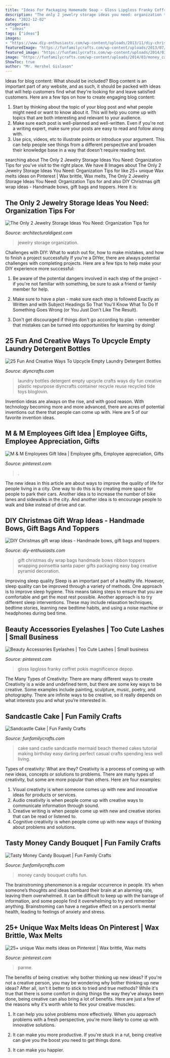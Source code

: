 ```yaml
---
title: "Ideas For Packaging Homemade Soap ~ Gloss Lipgloss Franky Coffret Pokis Magnificence Depop"
description: "The only 2 jewelry storage ideas you need: organization tips for"
date: "2022-12-02"
categories:
- "ideas"
tags: ["ideas"]
images:
- "https://www.diy-enthusiasts.com/wp-content/uploads/2013/11/diy-christmas-gift-wrap-ideas-bags-santa-red-ribbon-poinsettia.jpg"
featuredImage: "https://funfamilycrafts.com/wp-content/uploads/2013/07/sandcastle-cake.jpg"
featured_image: "https://funfamilycrafts.com/wp-content/uploads/2014/03/money_candy_bouquet.jpg"
image: "https://funfamilycrafts.com/wp-content/uploads/2014/03/money_candy_bouquet.jpg"
ShowToc: true
author: "Mr. Hershel Gislason"
---
```



Ideas for blog content: What should be included?
Blog content is an important part of any website, and as such, it should be packed with ideas that will help customers find what they're looking for and leave satisfied customers. Here are a few tips on how to create engaging blog content:
1. Start by thinking about the topic of your blog post and what people might need or want to know about it. This will help you come up with topics that are both interesting and relevant to your audience. 
2. Make sure each post is well-planned and well-written. Even if you're not a writing expert, make sure your posts are easy to read and follow along with. 
3. Use pics, videos, etc to illustrate points or introduce your argument. This can help people see things from a different perspective and broaden their knowledge base in a way that doesn't require reading text. 

	

		
searching about The Only 2 Jewelry Storage Ideas You Need: Organization Tips for you've visit to the right place. We have 8 Images about The Only 2 Jewelry Storage Ideas You Need: Organization Tips for like 25+ unique Wax melts ideas on Pinterest | Wax brittle, Wax melts, The Only 2 Jewelry Storage Ideas You Need: Organization Tips for and also DIY Christmas gift wrap ideas - Handmade bows, gift bags and toppers. Here it is:
		
    
## The Only 2 Jewelry Storage Ideas You Need: Organization Tips For

<img loading=lazy src="https://media.architecturaldigest.com/photos/5a3aecfecf0d6c31eb82ee6c/master/pass/jewelry-storage-ideas-01.jpg" onerror="this.onerror=null;this.src='https://tse2.mm.bing.net/th?id=OIP.9bD1ULFHmXx38NQk0ZiCsAHaE8&amp;pid=15.1';" alt="The Only 2 Jewelry Storage Ideas You Need: Organization Tips for">

_Source: architecturaldigest.com_

>jewelry storage organization. 

	

Challenges with DIY: What to watch out for, how to make mistakes, and how to finish a project successfully
If you're a DIYer, there are always potential challenges with completing projects. Here are a few tips to help make your DIY experience more successful: 
1. Be aware of the potential dangers involved in each step of the project - if you're not familiar with something, be sure to ask a friend or family member for help.

2. Make sure to have a plan - make sure each step is followed Exactly as Written and with Subject Headings So That You'll Know What To Do If Something Goes Wrong (or You Just Don't Like The Result).

3. Don't get discouraged if things don't go according to plan - remember that mistakes can be turned into opportunities for learning by doing!

    
## 25 Fun And Creative Ways To Upcycle Empty Laundry Detergent Bottles

<img loading=lazy src="http://www.diyncrafts.com/wp-content/uploads/2017/04/reuse-laundry-bottles.jpg" onerror="this.onerror=null;this.src='https://tse3.mm.bing.net/th?id=OIP.RtQ6fQ6ap_gV7FPbXr3cHAHaD4&amp;pid=15.1';" alt="25 Fun And Creative Ways To Upcycle Empty Laundry Detergent Bottles">

_Source: diyncrafts.com_

>laundry bottles detergent empty upcycle crafts ways diy fun creative plastic repurpose diyncrafts container recycle reuse recycled tide toys bloglovin. 

	

Invention ideas are always on the rise, and with good reason. With technology becoming more and more advanced, there are acres of potential inventions out there that people can come up with. Here are 5 of our favorite invention ideas.

    
## M &amp; M Employees Gift Idea | Employee Gifts, Employee Appreciation, Gifts

<img loading=lazy src="https://i.pinimg.com/736x/bd/a8/52/bda852fa4a813a61a465860bf3177251.jpg" onerror="this.onerror=null;this.src='https://tse2.mm.bing.net/th?id=OIP.WIa7dtrBLUWRDSSgWFwWagHaJ3&amp;pid=15.1';" alt="M &amp; M Employees Gift Idea | Employee gifts, Employee appreciation, Gifts">

_Source: pinterest.com_

>. 

	

The new ideas in this article are about ways to improve the quality of life for people living in a city. One way to do this is by creating more space for people to park their cars. Another idea is to increase the number of bike lanes and sidewalks in the city. And another idea is to encourage people to walk and bike instead of drive and car.

    
## DIY Christmas Gift Wrap Ideas - Handmade Bows, Gift Bags And Toppers

<img loading=lazy src="https://www.diy-enthusiasts.com/wp-content/uploads/2013/11/diy-christmas-gift-wrap-ideas-bags-santa-red-ribbon-poinsettia.jpg" onerror="this.onerror=null;this.src='https://tse1.mm.bing.net/th?id=OIP.E4D88adS5EkDCQaUIBzL3AHaOO&amp;pid=15.1';" alt="DIY Christmas gift wrap ideas - Handmade bows, gift bags and toppers">

_Source: diy-enthusiasts.com_

>gift christmas diy wrap bags handmade bows ribbon toppers wrapping poinsettia santa paper gifts packaging easy bag creative pyramid decoration. 

	

Improving sleep quality
Sleep is an important part of a healthy life. However, sleep quality can be improved through a variety of methods. One approach is to improve sleep hygiene. This means taking steps to ensure that you are comfortable and get the most rest possible. Another approach is to try different sleep interventions. These may include relaxation techniques, bedtime stories, learning new bedtime habits, and using a noise machine or headphones during bed time.

    
## Beauty Accessories Eyelashes | Too Cute Lashes | Small Business

<img loading=lazy src="https://i.pinimg.com/736x/62/a1/02/62a102d0377692cc13c9ff1f80201683.jpg" onerror="this.onerror=null;this.src='https://tse4.mm.bing.net/th?id=OIP.i_mefMH1ODS8uQUw4LYe0gHaNK&amp;pid=15.1';" alt="Beauty Accessories Eyelashes | Too Cute Lashes | Small business">

_Source: pinterest.com_

>gloss lipgloss franky coffret pokis magnificence depop. 

	

The Many Types of Creativity: There are many different ways to create
Creativity is a wide and undefined term, but there are some key ways to be creative. Some examples include painting, sculpture, music, poetry, and photography. There are infinite ways to be creative, so it really depends on what interests you and what you’re interested in.

    
## Sandcastle Cake | Fun Family Crafts

<img loading=lazy src="https://funfamilycrafts.com/wp-content/uploads/2013/07/sandcastle-cake.jpg" onerror="this.onerror=null;this.src='https://tse1.mm.bing.net/th?id=OIP.Cf7dyBOpvKvT30x0nULFuAHaE8&amp;pid=15.1';" alt="Sandcastle Cake | Fun Family Crafts">

_Source: funfamilycrafts.com_

>cake sand castle sandcastle mermaid beach themed cakes tutorial making birthday easy darling perfect casual crafts spending less well living. 

	

Types of creativity: What are they?
Creativity is a process of coming up with new ideas, concepts or solutions to problems. There are many types of creativity, but some are more popular than others. Here are four examples: 
1. Visual creativity is when someone comes up with new and innovative ideas for products or services.
2. Audio creativity is when people come up with creative ways to communicate information through sound.
3. Creative writing is when people come up with new and creative stories that can be read or listened to.
4. Cognitive creativity is when people come up with new ways of thinking about problems and solutions.

    
## Tasty Money Candy Bouquet | Fun Family Crafts

<img loading=lazy src="https://funfamilycrafts.com/wp-content/uploads/2014/03/money_candy_bouquet.jpg" onerror="this.onerror=null;this.src='https://tse3.mm.bing.net/th?id=OIP.gtxY_mVDYF_763UTx4rMZwHaI5&amp;pid=15.1';" alt="Tasty Money Candy Bouquet | Fun Family Crafts">

_Source: funfamilycrafts.com_

>money candy bouquet crafts fun. 

	

The brainstroming phenomenon is a regular occurrence in people. It’s when someone’s thoughts and ideas bombard their brain at an alarming rate, leaving them overwhelmed. It can be difficult to keep up with the barrage of information, and some people find it overwhelming to try and remember anything. Brainstroming can have a negative effect on a person’s mental health, leading to feelings of anxiety and stress.

    
## 25+ Unique Wax Melts Ideas On Pinterest | Wax Brittle, Wax Melts

<img loading=lazy src="https://i.pinimg.com/736x/fe/f0/96/fef0967fe4ea8b77c0c1c1afdeecf40a.jpg" onerror="this.onerror=null;this.src='https://tse4.mm.bing.net/th?id=OIP.PHUyYRM-VliyWDoqZNwU3wAAAA&amp;pid=15.1';" alt="25+ unique Wax melts ideas on Pinterest | Wax brittle, Wax melts">

_Source: pinterest.com_

>parme. 

	

The benefits of being creative: why bother thinking up new ideas?
If you're not a creative person, you may be wondering why bother thinking up new ideas? After all, isn't it better to stick to tried and true methods? While it's true that there is some comfort in doing things the way they've always been done, being creative can also bring a lot of benefits. Here are just a few of the reasons why it's worth while to flex your creative muscles:
1. It can help you solve problems more effectively. When you approach problems with a fresh perspective, you're more likely to come up with innovative solutions.

2. It can make you more productive. If you're stuck in a rut, being creative can give you the boost you need to get things done.

3. It can make you happier.

